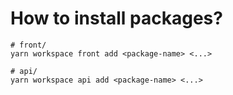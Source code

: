 # How to install packages?

```
# front/
yarn workspace front add <package-name> <...>

# api/
yarn workspace api add <package-name> <...>
```
